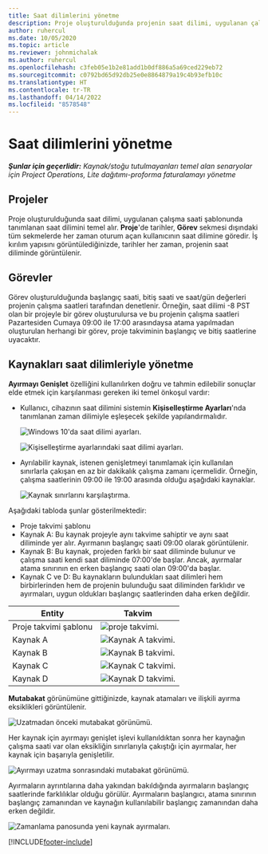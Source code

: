 ```yaml
---
title: Saat dilimlerini yönetme
description: Proje oluşturulduğunda projenin saat dilimi, uygulanan çalışma saati şablonunda tanımlanan saat dilimini temel alır.
author: ruhercul
ms.date: 10/05/2020
ms.topic: article
ms.reviewer: johnmichalak
ms.author: ruhercul
ms.openlocfilehash: c3feb05e1b2e81add1b0df886a5a69ced229eb72
ms.sourcegitcommit: c0792bd65d92db25e0e8864879a19c4b93efb10c
ms.translationtype: HT
ms.contentlocale: tr-TR
ms.lasthandoff: 04/14/2022
ms.locfileid: "8578548"
---
```

# <a name="manage-time-zones"></a>Saat dilimlerini yönetme

_**Şunlar için geçerlidir:** Kaynak/stoğu tutulmayanları temel alan senaryolar için Project Operations, Lite dağıtımı-proforma faturalamayı yönetme_


## <a name="projects"></a>Projeler

Proje oluşturulduğunda saat dilimi, uygulanan çalışma saati şablonunda tanımlanan saat dilimini temel alır. **Proje**'de tarihler, **Görev** sekmesi dışındaki tüm sekmelerde her zaman oturum açan kullanıcının saat dilimine göredir. İş kırılım yapısını görüntülediğinizde, tarihler her zaman, projenin saat diliminde görüntülenir.

## <a name="tasks"></a>Görevler

Görev oluşturulduğunda başlangıç saati, bitiş saati ve saat/gün değerleri projenin çalışma saatleri tarafından denetlenir. Örneğin, saat dilimi -8 PST olan bir projeyle bir görev oluşturulursa ve bu projenin çalışma saatleri Pazartesiden Cumaya 09:00 ile 17:00 arasındaysa atama yapılmadan oluşturulan herhangi bir görev, proje takviminin başlangıç ve bitiş saatlerine uyacaktır.

## <a name="manage-resources-with-time-zones"></a>Kaynakları saat dilimleriyle yönetme

**Ayırmayı Genişlet** özelliğini kullanılırken doğru ve tahmin edilebilir sonuçlar elde etmek için karşılanması gereken iki temel önkoşul vardır:  

- Kullanıcı, cihazının saat dilimini sistemin **Kişiselleştirme Ayarları**'nda tanımlanan zaman dilimiyle eşleşecek şekilde yapılandırmalıdır.
 
  ![Windows 10'da saat dilimi ayarları.](media/reconcile-assignments-03.png)

  ![Kişiselleştirme ayarlarındaki saat dilimi ayarları.](media/reconcile-assignments-04.png)
 
- Ayrılabilir kaynak, istenen genişletmeyi tanımlamak için kullanılan sınırlarla çakışan en az bir dakikalık çalışma zamanı içermelidir. Örneğin, çalışma saatlerinin 09:00 ile 19:00 arasında olduğu aşağıdaki kaynaklar. 

  ![Kaynak sınırlarını karşılaştırma.](media/reconcile-assignments-05.png)

Aşağıdaki tabloda şunlar gösterilmektedir:

- Proje takvimi şablonu
- Kaynak A: Bu kaynak projeyle aynı takvime sahiptir ve aynı saat diliminde yer alır. Ayırmanın başlangıç saati 09:00 olarak görüntülenir.
- Kaynak B: Bu kaynak, projeden farklı bir saat diliminde bulunur ve çalışma saati kendi saat diliminde 07:00'de başlar. Ancak, ayırmalar atama sınırının en erken başlangıç saati olan 09:00'da başlar.
- Kaynak C ve D: Bu kaynakların bulundukları saat dilimleri hem birbirlerinden hem de projenin bulunduğu saat diliminden farklıdır ve ayırmaları, uygun oldukları başlangıç saatlerinden daha erken değildir.

|Entity  |Takvim  |
|-|-|
|Proje takvimi şablonu   | ![proje takvimi.](media/reconcile-assignments-06.png) |
|Kaynak A  | ![Kaynak A takvimi.](media/reconcile-assignments-06.png) |
|Kaynak B  |  ![Kaynak B takvimi.](media/reconcile-assignments-07.png) |
|Kaynak C  |  ![Kaynak C takvimi.](media/reconcile-assignments-08.png) |
|Kaynak D  | ![Kaynak D takvimi.](media/reconcile-assignments-09.png)  |
 
**Mutabakat** görünümüne gittiğinizde, kaynak atamaları ve ilişkili ayırma eksiklikleri görüntülenir.

![Uzatmadan önceki mutabakat görünümü.](media/reconcile-assignments-10.png)

Her kaynak için ayırmayı genişlet işlevi kullanıldıktan sonra her kaynağın çalışma saati var olan eksikliğin sınırlarıyla çakıştığı için ayırmalar, her kaynak için başarıyla genişletilir.

![Ayırmayı uzatma sonrasındaki mutabakat görünümü.](media/reconcile-assignments-11.png) 

Ayırmaların ayrıntılarına daha yakından bakıldığında ayırmaların başlangıç saatlerinde farklılıklar olduğu görülür. Ayırmaların başlangıcı, atama sınırının başlangıç zamanından ve kaynağın kullanılabilir başlangıç zamanından daha erken değildir.

![Zamanlama panosunda yeni kaynak ayırmaları.](media/reconcile-assignments-12.png)


[!INCLUDE[footer-include](../includes/footer-banner.md)]